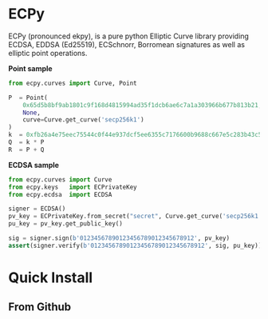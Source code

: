 # ECPy

ECPy (pronounced ekpy), is a pure python Elliptic Curve library
providing ECDSA, EDDSA (Ed25519), ECSchnorr, Borromean signatures as well as 
elliptic point operations.

**Point sample**

```python
from ecpy.curves import Curve, Point

P  = Point(
    0x65d5b8bf9ab1801c9f168d4815994ad35f1dcb6ae6c7a1a303966b677b813b21,
    None,
    curve=Curve.get_curve('secp256k1')
)
k  = 0xfb26a4e75eec75544c0f44e937dcf5ee6355c7176600b9688c667e5c283b43c5
Q  = k * P
R  = P + Q
```

**ECDSA sample**

```python
from ecpy.curves import Curve
from ecpy.keys   import ECPrivateKey
from ecpy.ecdsa  import ECDSA

signer = ECDSA()
pv_key = ECPrivateKey.from_secret("secret", Curve.get_curve('secp256k1'))
pu_key = pv_key.get_public_key()

sig = signer.sign(b'01234567890123456789012345678912', pv_key)
assert(signer.verify(b'01234567890123456789012345678912', sig, pu_key))
```

# Quick Install

## From Github
